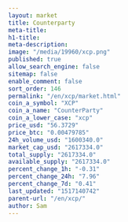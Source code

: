 ```yaml
---
layout: market
title: Counterparty
meta-title: 
h1-title: 
meta-description: 
image: "/media/19960/xcp.png"
published: true
allow_search_engine: false
sitemap: false
enable_comment: false
sort_order: 146
permalink: "/en/xcp/market.html"
coin_a_symbol: "XCP"
coin_a_name: "CounterParty"
coin_a_lower_case: "xcp"
price_usd: "56.3729"
price_btc: "0.00479785"
24h_volume_usd: "1600340.0"
market_cap_usd: "2617334.0"
total_supply: "2617334.0"
available_supply: "2617334.0"
percent_change_1h: "-0.31"
percent_change_24h: "7.96"
percent_change_7d: "0.41"
last_updated: "1517140742"
parent-url: "/en/xcp/"
author: Sam
---
```


